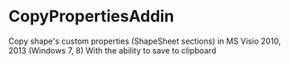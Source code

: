 CopyPropertiesAddin
===================

Copy shape's custom properties (ShapeSheet sections) in MS Visio 2010, 2013 (Windows 7, 8)
With the ability to save to clipboard
